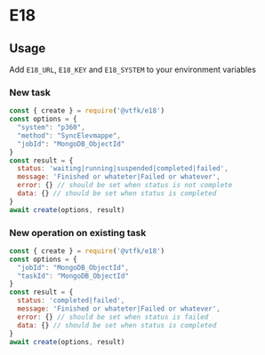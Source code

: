 # E18

## Usage

Add `E18_URL`, `E18_KEY` and `E18_SYSTEM` to your environment variables

### New task

```javascript
const { create } = require('@vtfk/e18')
const options = {
  "system": "p360",
  "method": "SyncElevmappe",
  "jobId": "MongoDB_ObjectId"
}
const result = {
  status: 'waiting|running|suspended|completed|failed',
  message: 'Finished or whateter|Failed or whatever',
  error: {} // should be set when status is not complete
  data: {} // should be set when status is completed
}
await create(options, result)
```

### New operation on existing task

```javascript
const { create } = require('@vtfk/e18')
const options = {
  "jobId": "MongoDB_ObjectId",
  "taskId": "MongoDB_ObjectId"
}
const result = {
  status: 'completed|failed',
  message: 'Finished or whateter|Failed or whatever',
  error: {} // should be set when status is failed
  data: {} // should be set when status is completed
}
await create(options, result)
```
